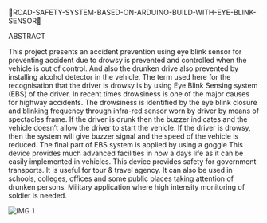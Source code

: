 📌ROAD-SAFETY-SYSTEM-BASED-ON-ARDUINO-BUILD-WITH-EYE-BLINK-SENSOR📌

ABSTRACT 

   This project presents an accident prevention using eye blink sensor for preventing accident due to drowsy is prevented and controlled when the vehicle is out of control. And also the drunken drive also prevented by installing alcohol detector in the vehicle. The term used here for the recognisation that the driver is drowsy is by using Eye Blink Sensing system (EBS) of the driver. In recent times drowsiness is one of the major causes for highway accidents. The drowsiness is identified by the eye blink closure and blinking frequency through infra-red sensor worn by driver by means of spectacles frame. If the driver is drunk then the buzzer indicates and the vehicle doesn’t allow the driver to start the vehicle. If the driver is drowsy, then the system will give buzzer signal and the speed of the vehicle is reduced. The final part of EBS system is applied by using a goggle
This device provides much advanced facilities in now a days life as it can be easily implemented in vehicles. This device provides safety for government transports. It is useful for tour & travel agency. It can also be used in schools, colleges, offices and some public places taking attention of drunken persons. Military application where high intensity monitoring of soldier is needed.

![IMG 1](https://github.com/Girisha26/ROAD-SAFETY-SYSTEM-BASED-ON-ARDUINO-BUILD-WITH-EYE-BLINK-SENSOR/assets/110905339/1ebfe577-c0bf-42ac-b2e1-70d4fd2e409e)


